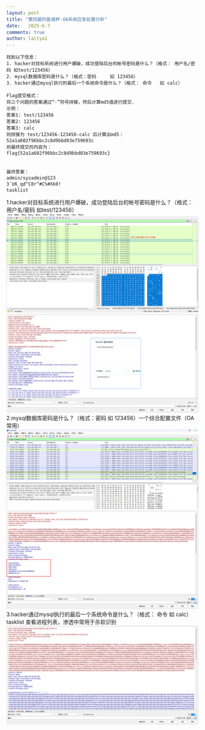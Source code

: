 ```yaml
---
layout: post
title: "第四届钓鱼城杯-OA系统应急处置分析"
date:   2025-6-7
comments: true
author: laitya1
---
```


```
找到以下信息：
1. hacker对目标系统进行用户爆破，成功登陆后台的帐号密码是什么？（格式： 用户名/密码 如test/123456）
2. mysql数据库密码是什么？（格式：密码     如 123456）
3. hacker通过mysql执行的最后一个系统命令是什么？（格式： 命令   如 calc）

Flag提交格式：
将三个问题的答案通过“-”符号拼接，然后计算md5值进行提交.
示例：
答案1: test/123456
答案2: 123456
答案3: calc
则拼接为 test/123456-123456-calc 后计算出md5：
52a1a602f96bbc2c8d9bbd03e759693c
则最终提交的内容为：
flag{52a1a602f96bbc2c8d9bbd03e759693c}


最终答案：
admin/sysadmin@123
3`U6_qd^C8r^#C%#Xk0!
tasklist
```
1.hacker对目标系统进行用户爆破，成功登陆后台的帐号密码是什么？（格式： 用户名/密码 如test/123456）
![image-20250608000804883](../assets/image-20250608000804883.png)
![image-20250608000901043](../assets/image-20250608000901043.png)
2.mysql数据库密码是什么？（格式：密码     如 123456）一个综合配置文件（OA常用）
![image-20250608001018241](../assets/image-20250608001018241.png)
![image-20250608001114935](../assets/image-20250608001114935.png)
3.hacker通过mysql执行的最后一个系统命令是什么？（格式： 命令   如 calc）
   tasklist 查看进程列表，渗透中常用于杀软识别
![image-20250608001043500](../assets/image-20250608001043500.png)
